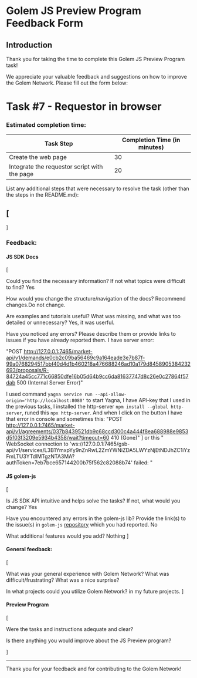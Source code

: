 # Golem JS Preview Program Feedback Form

## Introduction

Thank you for taking the time to complete this Golem JS Preview Program task!

We appreciate your valuable feedback and suggestions on how to improve the Golem Network.
Please fill out the form below:

# Task #7 - Requestor in browser

### Estimated completion time:

| Task Step    | Completion Time (in minutes) |
|-------     |------------------------------|
| Create the web page     |              30                |
| Integrate the requestor script  with the page              |            20                  |

List any additional steps that were necessary to resolve the task (other than the steps in the README.md):

[
-

]

### Feedback:

#### JS SDK Docs

[

Could you find the necessary information? If not what topics were difficult to find? Yes

How would you change the structure/navigation of the docs? Recommend changes.Do not change.

Are examples and tutorials useful? What was missing, and what was too detailed or unnecessary? Yes, it was userful.

Have you noticed any errors? Please describe them or provide links to issues if you have already reported them.
I have server error:

"POST http://127.0.0.1:7465/market-api/v1/demands/e0cb2c09ba56469c9a164eade3e7b87f-99a0768294517bbf40d4d1b460218a476688246ad10a179d8458905384232693/proposals/R-84724a45cc771c66850dfe16b05d64b9cc6da81637747d8c26e0c27864f57dab 500 (Internal Server Error)"

I used command `yagna service run --api-allow-origin='http://localhost:8080'` to start Yagna, I have API-key that I used in the previous tasks, I installed the http-server `npm install --global http-server`, runed this `npx http-server`. 
And when I click on the button  I have that error in console and sometimes this:
"POST http://127.0.0.1:7465/market-api/v1/agreements/037b8439521db9c68ccd300c4a444f8ea688988e9853d5f03f3209e5934b4358/wait?timeout=60 410 (Gone)"
]
or this
" WebSocket connection to 'ws://127.0.0.1:7465/gsb-api/v1/services/L3B1YmxpYy9nZnRwL2ZmYWNiZDA5LWYzNjEtNDJhZC1iYzFmLTU3YTdlMTgzNTA3MA?authToken=7eb7bce657144200b75f562c82088b74' failed: "

#### JS golem-js

[
    
Is JS SDK API intuitive and helps solve the tasks? If not, what would you change? Yes

Have you encountered any errors in the golem-js lib? Provide the link(s) to the issue(s) in `golem-js` [repository](https://github.com/golemfactory/golem-js/issues) which you had reported. No

What additional features would you add?
Nothing
]

#### General feedback:

[

What was your general experience with Golem Network? What was difficult/frustrating? 
What was a nice surprise? 

In what projects could you utilize Golem Network?
in my future projects.
]

#### Preview Program

[

Were the tasks and instructions adequate and clear? 

Is there anything you would improve about the JS Preview program?

]


---

Thank you for your feedback and for contributing to the Golem Network!